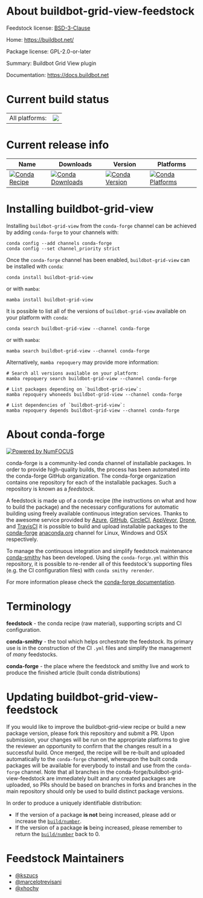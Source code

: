 About buildbot-grid-view-feedstock
==================================

Feedstock license: [BSD-3-Clause](https://github.com/conda-forge/buildbot-grid-view-feedstock/blob/main/LICENSE.txt)

Home: https://buildbot.net/

Package license: GPL-2.0-or-later

Summary: Buildbot Grid View plugin

Documentation: https://docs.buildbot.net

Current build status
====================


<table><tr><td>All platforms:</td>
    <td>
      <a href="https://dev.azure.com/conda-forge/feedstock-builds/_build/latest?definitionId=7326&branchName=main">
        <img src="https://dev.azure.com/conda-forge/feedstock-builds/_apis/build/status/buildbot-grid-view-feedstock?branchName=main">
      </a>
    </td>
  </tr>
</table>

Current release info
====================

| Name | Downloads | Version | Platforms |
| --- | --- | --- | --- |
| [![Conda Recipe](https://img.shields.io/badge/recipe-buildbot--grid--view-green.svg)](https://anaconda.org/conda-forge/buildbot-grid-view) | [![Conda Downloads](https://img.shields.io/conda/dn/conda-forge/buildbot-grid-view.svg)](https://anaconda.org/conda-forge/buildbot-grid-view) | [![Conda Version](https://img.shields.io/conda/vn/conda-forge/buildbot-grid-view.svg)](https://anaconda.org/conda-forge/buildbot-grid-view) | [![Conda Platforms](https://img.shields.io/conda/pn/conda-forge/buildbot-grid-view.svg)](https://anaconda.org/conda-forge/buildbot-grid-view) |

Installing buildbot-grid-view
=============================

Installing `buildbot-grid-view` from the `conda-forge` channel can be achieved by adding `conda-forge` to your channels with:

```
conda config --add channels conda-forge
conda config --set channel_priority strict
```

Once the `conda-forge` channel has been enabled, `buildbot-grid-view` can be installed with `conda`:

```
conda install buildbot-grid-view
```

or with `mamba`:

```
mamba install buildbot-grid-view
```

It is possible to list all of the versions of `buildbot-grid-view` available on your platform with `conda`:

```
conda search buildbot-grid-view --channel conda-forge
```

or with `mamba`:

```
mamba search buildbot-grid-view --channel conda-forge
```

Alternatively, `mamba repoquery` may provide more information:

```
# Search all versions available on your platform:
mamba repoquery search buildbot-grid-view --channel conda-forge

# List packages depending on `buildbot-grid-view`:
mamba repoquery whoneeds buildbot-grid-view --channel conda-forge

# List dependencies of `buildbot-grid-view`:
mamba repoquery depends buildbot-grid-view --channel conda-forge
```


About conda-forge
=================

[![Powered by
NumFOCUS](https://img.shields.io/badge/powered%20by-NumFOCUS-orange.svg?style=flat&colorA=E1523D&colorB=007D8A)](https://numfocus.org)

conda-forge is a community-led conda channel of installable packages.
In order to provide high-quality builds, the process has been automated into the
conda-forge GitHub organization. The conda-forge organization contains one repository
for each of the installable packages. Such a repository is known as a *feedstock*.

A feedstock is made up of a conda recipe (the instructions on what and how to build
the package) and the necessary configurations for automatic building using freely
available continuous integration services. Thanks to the awesome service provided by
[Azure](https://azure.microsoft.com/en-us/services/devops/), [GitHub](https://github.com/),
[CircleCI](https://circleci.com/), [AppVeyor](https://www.appveyor.com/),
[Drone](https://cloud.drone.io/welcome), and [TravisCI](https://travis-ci.com/)
it is possible to build and upload installable packages to the
[conda-forge](https://anaconda.org/conda-forge) [anaconda.org](https://anaconda.org/)
channel for Linux, Windows and OSX respectively.

To manage the continuous integration and simplify feedstock maintenance
[conda-smithy](https://github.com/conda-forge/conda-smithy) has been developed.
Using the ``conda-forge.yml`` within this repository, it is possible to re-render all of
this feedstock's supporting files (e.g. the CI configuration files) with ``conda smithy rerender``.

For more information please check the [conda-forge documentation](https://conda-forge.org/docs/).

Terminology
===========

**feedstock** - the conda recipe (raw material), supporting scripts and CI configuration.

**conda-smithy** - the tool which helps orchestrate the feedstock.
                   Its primary use is in the construction of the CI ``.yml`` files
                   and simplify the management of *many* feedstocks.

**conda-forge** - the place where the feedstock and smithy live and work to
                  produce the finished article (built conda distributions)


Updating buildbot-grid-view-feedstock
=====================================

If you would like to improve the buildbot-grid-view recipe or build a new
package version, please fork this repository and submit a PR. Upon submission,
your changes will be run on the appropriate platforms to give the reviewer an
opportunity to confirm that the changes result in a successful build. Once
merged, the recipe will be re-built and uploaded automatically to the
`conda-forge` channel, whereupon the built conda packages will be available for
everybody to install and use from the `conda-forge` channel.
Note that all branches in the conda-forge/buildbot-grid-view-feedstock are
immediately built and any created packages are uploaded, so PRs should be based
on branches in forks and branches in the main repository should only be used to
build distinct package versions.

In order to produce a uniquely identifiable distribution:
 * If the version of a package **is not** being increased, please add or increase
   the [``build/number``](https://docs.conda.io/projects/conda-build/en/latest/resources/define-metadata.html#build-number-and-string).
 * If the version of a package **is** being increased, please remember to return
   the [``build/number``](https://docs.conda.io/projects/conda-build/en/latest/resources/define-metadata.html#build-number-and-string)
   back to 0.

Feedstock Maintainers
=====================

* [@kszucs](https://github.com/kszucs/)
* [@marcelotrevisani](https://github.com/marcelotrevisani/)
* [@xhochy](https://github.com/xhochy/)

